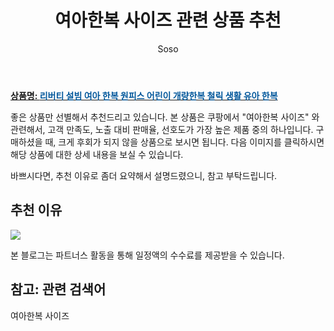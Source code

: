 ﻿---
layout: post
title:  "여아한복 사이즈 관련 상품 추천"
author: Soso
categories: [ 출산 / 육아]
tags: [여아한복 사이즈]
image: https://ads-partners.coupang.com/image1/aC9-0PLCSl4E7dRqaJEmp5qn3M8PQphtek99SBDxInK1AiXSIzK73wOhhV7qskBz_Bu4iXWyjoP7i3_Nvzs-1u1wo7gRwoTw5PsSFuTvfTZm_XCF5y0gBNtno0Pc8l_VCgC1ZaN61HDLD9MEFbj-UOn1_DjL3gvmJTxlIRMKhscQJ1V0Inh_FOQrDRVFV6HlnKiqvWHe1hOUSj5L_VP5gC065gkTV0TobnUIRTFH36HxBoZ3XUWgVwmAkbp50ttSG1xIroZmKUNqZ8TdY1-nMeOkamAvq8OeVOFcc3UbcxsEkZwtSJh58SME 
description: "쿠팡에서 여아한복 사이즈 관련 상품으로 가장 고객 선호도가 높은 제품 중 하나입니다."
---

<a href="https://link.coupang.com/re/AFFSDP?lptag=AF5673682&pageKey=7835969693&itemId=21319995957&vendorItemId=88521478369&traceid=V0-153-88ca43c073e02039&clickBeacon=YYeCHvhIbvwvwQQ3Yc-0RjX-rFqjOmGde8-3zGR3VDpyaeFDBhjcllnpTZM8kQISfw875r5F_wWpaiuXoOh9cwvcoHeSqNKv1SlMA7xlEBdliVqHqTJy1jYT6KYC4uWRjNw83I4pNrgJGQTU3jQzx7JrPVxCdbqnEjLiNlnRoihAydV2Dc24Xn_lUXw_GXuucH9v3ZcVVZZfERK3txO4uQ8Gbn8eO57xvz0dLf4jYwV1yVEReiz3KH39aT4gTysySpWSlrR0gNo4h8wsL17K0URDSGAJWuCEpEFgycemlxB0GkPWGzhpmoQMw6fSO_dOzezgrQhEs2BKwFOcBAswzsFfi5-lpdXfZ2Z-bWM3lY4wRsj3GYIsGkotMkxZVEPYxgCg0SzekXZOoSXmhEMQ5FmXkt2zpmy70v97gWtnpQKaLBfHDsSSWDwMgy2yeuTYeJ03HfSBLwO7wGqPxbY4V9BIIsHINPz1yqRLdd7SKgVKyrCV60GVX-rJLKnDvtTXRP-QCipRA7pM9d-T9u_MpthaK17q9pn-jc7GyFFWwWEIOc6Shbaq_wEMv7RD6DteFNDrWMw1z7FF-1fpAbQKye391TBoAtfwd1sFxR01_VJwZt9ch4fAQKq0NC6Zt38aZhjvyvCc3Yg_NosfSBg-JMV-fU_DLSBYzsxLmfV9dXVcqbpt7NVAxACu_LnQytzN2vdFpYufp0jLAk7bN90mF6p-ycGtiq3lxYHTQW2KMNzu4ifmDOLlVStrKdbtB6x3NZMH8ZHenMO4eog3QdMoBFEulxtB7PgMIUT8X7YkhV_U8wYoRalAo_B9PnkPnCPwgWRPqbshNnPCvtSv9qndqZLxf_YtQSZ7j35ofdayVw2JsN7DfFWyB9oYDhrlkvAICrBpNH2L6rbWf0bY2AXfGY9JvUA%3D&requestid=20240201105237240059708302&token=31850C%7CMIXED"><b>상품명: <font color='#01579B'>리버티 설빔 여아 한복 원피스 어린이 개량한복 철릭 생활 유아 한복</font></b></a>

좋은 상품만 선별해서 추천드리고 있습니다.
본 상품은 쿠팡에서 "여아한복 사이즈" 와 관련해서, 고객 만족도, 노출 대비 판매율, 선호도가 가장 높은 제품 중의 하나입니다.
구매하셨을 때, 크게 후회가 되지 않을 상품으로 보시면 됩니다. 
다음 이미지를 클릭하시면 해당 상품에 대한 상세 내용을 보실 수 있습니다.

바쁘시다면, 추천 이유로 좀더 요약해서 설명드렸으니, 참고 부탁드립니다.

## 추천 이유 

<a href="https://link.coupang.com/re/AFFSDP?lptag=AF5673682&pageKey=7835969693&itemId=21319995957&vendorItemId=88521478369&traceid=V0-153-88ca43c073e02039&clickBeacon=YYeCHvhIbvwvwQQ3Yc-0RjX-rFqjOmGde8-3zGR3VDpyaeFDBhjcllnpTZM8kQISfw875r5F_wWpaiuXoOh9cwvcoHeSqNKv1SlMA7xlEBdliVqHqTJy1jYT6KYC4uWRjNw83I4pNrgJGQTU3jQzx7JrPVxCdbqnEjLiNlnRoihAydV2Dc24Xn_lUXw_GXuucH9v3ZcVVZZfERK3txO4uQ8Gbn8eO57xvz0dLf4jYwV1yVEReiz3KH39aT4gTysySpWSlrR0gNo4h8wsL17K0URDSGAJWuCEpEFgycemlxB0GkPWGzhpmoQMw6fSO_dOzezgrQhEs2BKwFOcBAswzsFfi5-lpdXfZ2Z-bWM3lY4wRsj3GYIsGkotMkxZVEPYxgCg0SzekXZOoSXmhEMQ5FmXkt2zpmy70v97gWtnpQKaLBfHDsSSWDwMgy2yeuTYeJ03HfSBLwO7wGqPxbY4V9BIIsHINPz1yqRLdd7SKgVKyrCV60GVX-rJLKnDvtTXRP-QCipRA7pM9d-T9u_MpthaK17q9pn-jc7GyFFWwWEIOc6Shbaq_wEMv7RD6DteFNDrWMw1z7FF-1fpAbQKye391TBoAtfwd1sFxR01_VJwZt9ch4fAQKq0NC6Zt38aZhjvyvCc3Yg_NosfSBg-JMV-fU_DLSBYzsxLmfV9dXVcqbpt7NVAxACu_LnQytzN2vdFpYufp0jLAk7bN90mF6p-ycGtiq3lxYHTQW2KMNzu4ifmDOLlVStrKdbtB6x3NZMH8ZHenMO4eog3QdMoBFEulxtB7PgMIUT8X7YkhV_U8wYoRalAo_B9PnkPnCPwgWRPqbshNnPCvtSv9qndqZLxf_YtQSZ7j35ofdayVw2JsN7DfFWyB9oYDhrlkvAICrBpNH2L6rbWf0bY2AXfGY9JvUA%3D&requestid=20240201105237240059708302&token=31850C%7CMIXED"><img src="http://image1.coupangcdn.com/image/vendor_inventory/1035/728d7f8b084db89a2a1572532ca4cc4b26af46108b13c696982a4b6972e6.jpg"></a> 

본 블로그는 파트너스 활동을 통해 일정액의 수수료를 제공받을 수 있습니다.

## 참고: 관련 검색어    
여아한복 사이즈